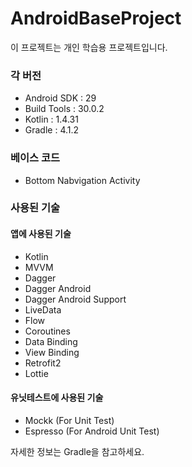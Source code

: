 # AndroidBaseProject
이 프로젝트는 개인 학습용 프로젝트입니다.

### 각 버전
- Android SDK : 29
- Build Tools : 30.0.2
- Kotlin : 1.4.31
- Gradle : 4.1.2

### 베이스 코드
- Bottom Nabvigation Activity

### 사용된 기술
#### 앱에 사용된 기술 
- Kotlin
- MVVM
- Dagger
- Dagger Android
- Dagger Android Support
- LiveData
- Flow
- Coroutines
- Data Binding
- View Binding
- Retrofit2
- Lottie

#### 유닛테스트에 사용된 기술
- Mockk (For Unit Test)
- Espresso (For Android Unit Test)

자세한 정보는 Gradle을 참고하세요.
